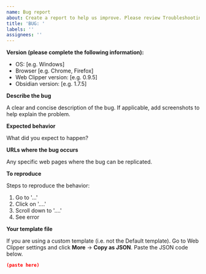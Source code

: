```yaml
---
name: Bug report
about: Create a report to help us improve. Please review Troubleshooting steps before you submit a bug.
title: 'BUG: '
labels: ''
assignees: ''
---
```


**Version (please complete the following information):**

- OS: [e.g. Windows]
- Browser [e.g. Chrome, Firefox]
- Web Clipper version: [e.g. 0.9.5]
- Obsidian version: [e.g. 1.7.5]

**Describe the bug**

A clear and concise description of the bug. If applicable, add screenshots to help explain the problem.

**Expected behavior**

What did you expect to happen?

**URLs where the bug occurs**

Any specific web pages where the bug can be replicated.

**To reproduce**

Steps to reproduce the behavior:
1. Go to '...'
2. Click on '....'
3. Scroll down to '....'
4. See error

**Your template file**

If you are using a custom template (i.e. not the Default template). Go to Web Clipper settings and click **More** → **Copy as JSON**. Paste the JSON code below.

```json
(paste here)
```
